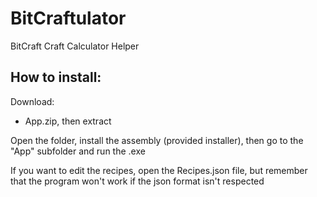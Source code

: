 # BitCraftulator
BitCraft Craft Calculator Helper

## How to install:

Download:
- App.zip, then extract

Open the folder, install the assembly (provided installer), then go to the "App" subfolder and run the .exe

If you want to edit the recipes, open the Recipes.json file, but remember that the program won't work if the json format isn't respected
